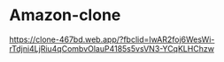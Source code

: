 # Amazon-clone

https://clone-467bd.web.app/?fbclid=IwAR2foj6WesWi-rTdjni4LjRiu4qCombvOlauP4185s5vsVN3-YCqKLHChzw
